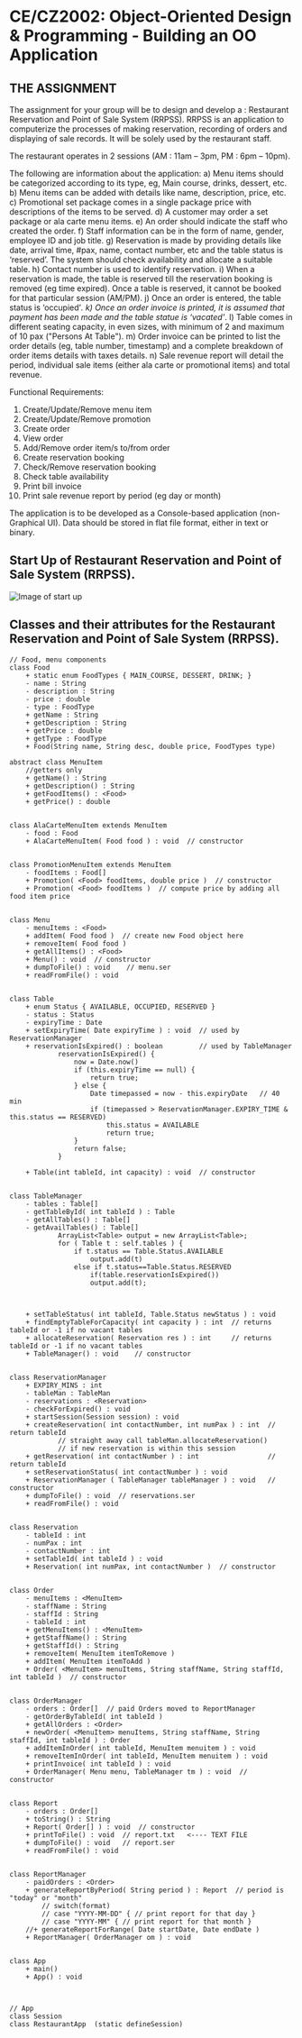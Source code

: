 # CE/CZ2002: Object-Oriented Design & Programming - Building an OO Application

## THE ASSIGNMENT

The assignment for your group will be to design and develop a :
Restaurant Reservation and Point of Sale System (RRPSS). RRPSS is an application to computerize the processes of making reservation, recording of orders and displaying of sale records. It will be solely used by the restaurant staff.

The restaurant operates in 2 sessions (AM : 11am – 3pm, PM : 6pm – 10pm).

The following are information about the application:
a) Menu items should be categorized according to its type, eg, Main course, drinks,
dessert, etc.
b) Menu items can be added with details like name, description, price, etc.
c) Promotional set package comes in a single package price with descriptions of the
items to be served.
d) A customer may order a set package or ala carte menu items.
e) An order should indicate the staff who created the order.
f) Staff information can be in the form of name, gender, employee ID and job title.
g) Reservation is made by providing details like date, arrival time, #pax, name, contact
number, etc and the table status is ‘reserved’. The system should check availability
and allocate a suitable table.
h) Contact number is used to identify reservation.
i) When a reservation is made, the table is reserved till the reservation booking is
removed (eg time expired). Once a table is reserved, it cannot be booked for that
particular session (AM/PM).
j) Once an order is entered, the table status is ‘occupied’*.
k) Once an order invoice is printed, it is assumed that payment has been made and the
table statue is ‘vacated’*.
l) Table comes in different seating capacity, in even sizes, with minimum of 2 and
maximum of 10 pax ("Persons At Table").
m) Order invoice can be printed to list the order details (eg, table number, timestamp)
and a complete breakdown of order items details with taxes details.
n) Sale revenue report will detail the period, individual sale items (either ala carte or
promotional items) and total revenue.

Functional Requirements:
1. Create/Update/Remove menu item
2. Create/Update/Remove promotion
3. Create order
4. View order
5. Add/Remove order item/s to/from order
6. Create reservation booking
7. Check/Remove reservation booking
8. Check table availability
9. Print bill invoice
10. Print sale revenue report by period (eg day or month)

The application is to be developed as a Console-based application (non-Graphical UI). Data should
be stored in flat file format, either in text or binary.

## Start Up of Restaurant Reservation and Point of Sale System (RRPSS).

![Image of start up](https://github.com/ShearmanChua/CZ2002-OOP-Project/blob/master/images/startup.jpg)

## Classes and their attributes for the Restaurant Reservation and Point of Sale System (RRPSS).

```
// Food, menu components
class Food
    + static enum FoodTypes { MAIN_COURSE, DESSERT, DRINK; }
    - name : String
    - description : String
    - price : double
    - type : FoodType
    + getName : String
    + getDescription : String
    + getPrice : double
    + getType : FoodType
    + Food(String name, String desc, double price, FoodTypes type)

abstract class MenuItem
    //getters only
    + getName() : String
    + getDescription() : String
    + getFoodItems() : <Food>
    + getPrice() : double


class AlaCarteMenuItem extends MenuItem
    - food : Food
    + AlaCarteMenuItem( Food food ) : void  // constructor


class PromotionMenuItem extends MenuItem
    - foodItems : Food[]
    + Promotion( <Food> foodItems, double price )  // constructor
    + Promotion( <Food> foodItems )  // compute price by adding all food item price


class Menu
    - menuItems : <Food>
    + addItem( Food food )  // create new Food object here
    + removeItem( Food food )
    + getAllItems() : <Food>
    + Menu() : void  // constructor
    + dumpToFile() : void    // menu.ser
    + readFromFile() : void


class Table
    + enum Status { AVAILABLE, OCCUPIED, RESERVED }
    - status : Status
    - expiryTime : Date
    + setExpiryTime( Date expiryTime ) : void  // used by ReservationManager
    + reservationIsExpired() : boolean         // used by TableManager
            reservationIsExpired() {
                now = Date.now()
                if (this.expiryTime == null) {
                    return true;
                } else {
                    Date timepassed = now - this.expiryDate   // 40 min
                    if (timepassed > ReservationManager.EXPIRY_TIME & this.status == RESERVED)
                        this.status = AVAILABLE
                        return true;
                }
                return false;
            }

    + Table(int tableId, int capacity) : void  // constructor


class TableManager
    - tables : Table[] 
    - getTableById( int tableId ) : Table
    - getAllTables() : Table[]
    - getAvailTables() : Table[]
            ArrayList<Table> output = new ArrayList<Table>;
            for ( Table t : self.tables ) {
                if t.status == Table.Status.AVAILABLE
                    output.add(t)
                else if t.status==Table.Status.RESERVED
                    if(table.reservationIsExpired())
                    output.add(t);



    + setTableStatus( int tableId, Table.Status newStatus ) : void
    + findEmptyTableForCapacity( int capacity ) : int  // returns tableId or -1 if no vacant tables
    + allocateReservation( Reservation res ) : int     // returns tableId or -1 if no vacant tables
    + TableManager() : void    // constructor


class ReservationManager
    + EXPIRY_MINS : int
    - tableMan : TableMan
    - reservations : <Reservation>
    - checkForExpired() : void
    + startSession(Session session) : void
    + createReservation( int contactNumber, int numPax ) : int  // return tableId
            // straight away call tableMan.allocateReservation() 
            // if new reservation is within this session
    + getReservation( int contactNumber ) : int                 // return tableId
    + setReservationStatus( int contactNumber ) : void
    + ReservationManager ( TableManager tableManager ) : void   // constructor
    + dumpToFile() : void  // reservations.ser
    + readFromFile() : void


class Reservation
    - tableId : int
    - numPax : int
    - contactNumber : int
    + setTableId( int tableId ) : void
    + Reservation( int numPax, int contactNumber )  // constructor


class Order
    - menuItems : <MenuItem>
    - staffName : String
    - staffId : String
    - tableId : int
    + getMenuItems() : <MenuItem>
    + getStaffName() : String
    + getStaffId() : String
    + removeItem( MenuItem itemToRemove )
    + addItem( MenuItem itemToAdd )
    + Order( <MenuItem> menuItems, String staffName, String staffId, int tableId )  // constructor


class OrderManager
    - orders : Order[]  // paid Orders moved to ReportManager
    - getOrderByTableId( int tableId )
    + getAllOrders : <Order>
    + newOrder( <MenuItem> menuItems, String staffName, String staffId, int tableId ) : Order
    + addItemInOrder( int tableId, MenuItem menuitem ) : void
    + removeItemInOrder( int tableId, MenuItem menuitem ) : void
    + printInvoice( int tableId ) : void
    + OrderManager( Menu menu, TableManager tm ) : void  // constructor


class Report
    - orders : Order[]
    + toString() : String
    + Report( Order[] ) : void  // constructor
    + printToFile() : void  // report.txt   <---- TEXT FILE
    + dumpToFile() : void   // report.ser
    + readFromFile() : void


class ReportManager
    - paidOrders : <Order>
    + generateReportByPeriod( String period ) : Report  // period is "today" or "month"
        // switch(format)
        // case "YYYY-MM-DD" { // print report for that day }
        // case "YYYY-MM" { // print report for that month }
    //+ generateReportForRange( Date startDate, Date endDate )
    + ReportManager( OrderManager om ) : void


class App
    + main()
    + App() : void



// App
class Session
class RestaurantApp  (static defineSession)
```
